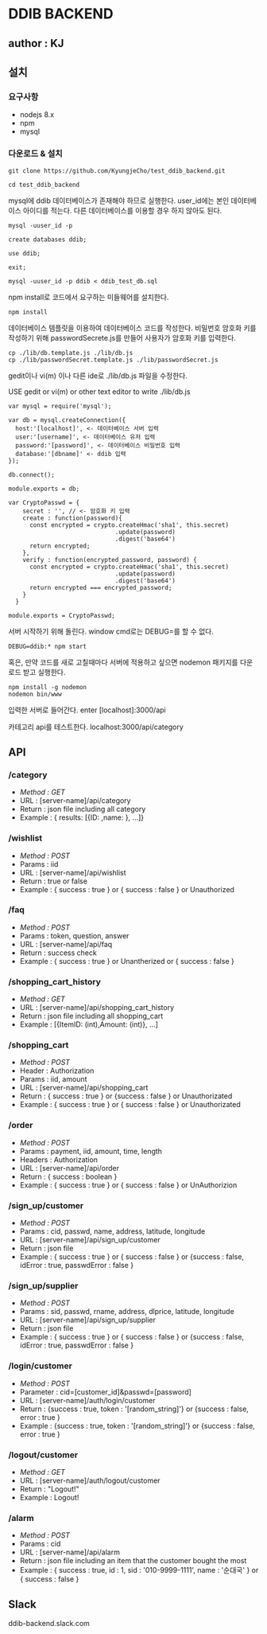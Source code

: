 # DDIB BACKEND

## author : KJ

## 설치

### 요구사항
* nodejs 8.x <br />
* npm <br />
* mysql <br />

### 다운로드 & 설치
```
git clone https://github.com/KyungjeCho/test_ddib_backend.git
```
```
cd test_ddib_backend
```
mysql에 ddib 데이터베이스가 존재해야 하므로 실행한다. user_id에는 본인 데이터베이스 아이디를 적는다.
다른 데이터베이스를 이용할 경우 하지 않아도 된다. 
```
mysql -uuser_id -p

create databases ddib;

use ddib;

exit;

mysql -uuser_id -p ddib < ddib_test_db.sql
```
npm install로 코드에서 요구하는 미들웨어를 설치한다.
```
npm install
```
데이터베이스 템플릿을 이용하여 데이터베이스 코드를 작성한다.
비밀번호 암호화 키를 작성하기 위해 passwordSecrete.js를 만들어 사용자가 암호화 키를 입력한다.
```
cp ./lib/db.template.js ./lib/db.js
cp ./lib/passwordSecret.template.js ./lib/passwordSecret.js 
```
gedit이나 vi(m) 이나 다른 ide로 ./lib/db.js 파일을 수정한다.

USE gedit or vi(m) or other text editor to write ./lib/db.js
```
var mysql = require('mysql');

var db = mysql.createConnection({ 
  host:'[localhost]', <- 데이터베이스 서버 입력
  user:'[username]', <- 데이터베이스 유저 입력
  password:'[password]', <- 데이터베이스 비밀번호 입력
  database:'[dbname]' <- ddib 입력
});

db.connect();

module.exports = db;
```
```
var CryptoPasswd = {
    secret : '', // <- 암호화 키 입력
    create : function(password){
      const encrypted = crypto.createHmac('sha1', this.secret)
                              .update(password)
                              .digest('base64')
      return encrypted;
    },
    verify : function(encrypted_password, password) {
      const encrypted = crypto.createHmac('sha1', this.secret)
                              .update(password)
                              .digest('base64')
      return encrypted === encrypted_password;
    }
  }

module.exports = CryptoPasswd;
```
서버 시작하기 위해 돌린다. window cmd로는 DEBUG=를 할 수 없다.
```
DEBUG=ddib:* npm start
```
혹은, 만약 코드를 새로 고칠때마다 서버에 적용하고 싶으면 nodemon 패키지를 다운로드 받고 실행한다.
```
npm install -g nodemon 
nodemon bin/www
```

입력한 서버로 들어간다.
enter [localhost]:3000/api

카테고리 api를 테스트한다.
 localhost:3000/api/category

## API

### **/category** 
- *Method : GET* 
- URL : [server-name]/api/category 
- Return : json file including all category
- Example : { results: [{ID: ,name: }, ...]}  

### **/wishlist** 
- *Method : POST* 
- Params : iid
- URL : [server-name]/api/wishlist 
- Return : true or false
- Example : { success : true } or { success : false } or Unauthorized

### **/faq** 
- *Method : POST* 
- Params : token, question, answer
- URL : [server-name]/api/faq 
- Return : success check
- Example : { success : true } or Unantherized or { success : false }

### **/shopping_cart_history** 
- *Method : GET* 
- URL : [server-name]/api/shopping_cart_history 
- Return : json file including all shopping_cart 
- Example :  [{ItemID: (int),Amount: (int)}, ...]  

### **/shopping_cart** 
- *Method : POST* 
- Header : Authorization
- Params : iid, amount
- URL : [server-name]/api/shopping_cart
- Return : { success : true } or {success : false } or Unauthorizated
- Example : { success : true } or { success : false } or Unauthorizated

### **/order**
- *Method : POST* 
- Params : payment, iid, amount, time, length
- Headers : Authorization
- URL : [server-name]/api/order 
- Return : { success : boolean }
- Example : { success : true } or { success : false } or UnAuthorizion

### **/sign_up/customer** 
- *Method : POST* 
- Params : cid, passwd, name, address, latitude, longitude
- URL : [server-name]/api/sign_up/customer 
- Return : json file 
- Example : { success : true } or { success : false } or {success : false, idError : true, passwdError : false }

### **/sign_up/supplier** 
- *Method : POST* 
- Params : sid, passwd, rname, address, dlprice, latitude, longitude
- URL : [server-name]/api/sign_up/supplier 
- Return : json file 
- Example : { success : true } or { success : false } or {success : false, idError : true, passwdError : false }

### **/login/customer**
- *Method : POST*
- Parameter : cid=[customer_id]&passwd=[password]
- URL : [server-name]/auth/login/customer
- Return : {success : true, token : '[random_string]'} or {success : false, error : true }
- Example : {success : true, token : '[random_string]'} or {success : false, error : true }

### **/logout/customer**
- *Method : GET*
- URL : [server-name]/auth/logout/customer
- Return : "Logout!"
- Example : Logout!

### **/alarm** 
- *Method : POST* 
- Params : cid
- URL : [server-name]/api/alarm
- Return : json file including an item that the customer bought the most
- Example : { success : true, id : 1, sid : '010-9999-1111', name : '순대국' } or { success : false } 

## Slack

ddib-backend.slack.com

